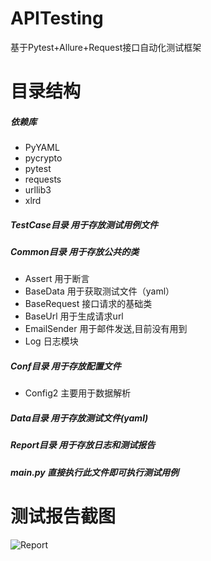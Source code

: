 # APITesting
基于Pytest+Allure+Request接口自动化测试框架

# 目录结构
##### 依赖库
- PyYAML
- pycrypto
- pytest
- requests
- urllib3
- xlrd
##### TestCase目录 用于存放测试用例文件
##### Common目录 用于存放公共的类  
- Assert 用于断言  
- BaseData 用于获取测试文件（yaml）
- BaseRequest 接口请求的基础类  
- BaseUrl 用于生成请求url
- EmailSender 用于邮件发送,目前没有用到  
- Log 日志模块

##### Conf目录 用于存放配置文件  
- Config2 主要用于数据解析
  
##### Data目录 用于存放测试文件(yaml)  
##### Report目录 用于存放日志和测试报告
##### main.py 直接执行此文件即可执行测试用例  

# 测试报告截图
![Report](http://10.1.3.239/gitlab/qa/APITesting/blob/master/Report/%E6%B5%8B%E8%AF%95%E6%8A%A5%E5%91%8A.png "Report")

